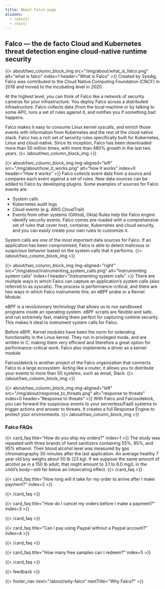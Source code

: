 ```yaml
---
title: About falco page
aliases:
  - /about/
  - /test/
---
```


## Falco — the de facto Cloud and Kubernetes threat detection engine cloud-native runtime security

{{< about/two_column_block_img src="/img/about/what_is_falco.png" alt="what is falco" index=1 header="What is Falco" >}}
Created by Sysdig, Falco was contributed to the Cloud Native Computing Foundation (CNCF) in 2018 and moved to the incubating level in 2020.

At the highest level, you can think of Falco like a network of security cameras for your infrastructure. You deploy Falco across a distributed infrastructure. Falco collects data (from the local machine or by talking to some API), runs a set of rules against it, and notifies you if something bad happens.

Falco makes it easy to consume Linux kernel syscalls, and enrich those events with information from Kubernetes and the rest of the cloud native stack. Falco has a rich set of security rules specifically built for Kubernetes, Linux and cloud-native. Since its inception, Falco has been downloaded more than 50 million times, with more than 480% growth in the last two years.
{{< /about/two_column_block_img >}}

{{< about/two_column_block_img img-aligned="left" src="/img/about/how_it_works.png" alt="how it works" index=0 header="How it works" >}}
Falco collects event data from a source and compares each event against a set of rules. New data sources can be added to Falco by developing plugins. Some examples of sources for Falco events are:
- System calls
- Kubernetes audit logs
- Cloud events (e.g. AWS CloudTrail)
- Events from other systems (GitHub, Okta)
  Rules help the Falco engine identify security events. Falco comes pre-loaded with a comprehensive set of rules that cover host, container, Kubernetes and cloud security, and you can easily create your own rules to customize it.

System calls are one of the most important data sources for Falco. If an application has been compromised, Falco is able to detect malicious or suspicious behavior based on the system calls that it performs.
{{< /about/two_column_block_img >}}

{{< about/two_column_block_img img-aligned="right" src="/img/about/instrumenting_system_calls.png" alt="Instrumenting system calls" index=1 header="Instrumenting system calls" >}}
There are multiple ways in which Falco can capture an application’s system calls (also referred to as syscalls). The process is performance-critical, and there are two ways in which Falco instruments this: an eBPF probe or a Kernel Module.

eBPF is a revolutionary technology that allows us to run sandboxed programs inside an operating system. eBPF scripts are flexible and safe, and run extremely fast, making them perfect for capturing runtime security. This makes it ideal to instrument system calls for Falco.

Before eBPF, Kernel modules have been the norm for extending functionality in the Linux kernel. They run in privileged mode, and are written in C, making them very efficient and therefore a great option for performance-critical work. Falco also implements a driver as a kernel module.

Falcosidekick is another project of the Falco organization that connects Falco to a large ecosystem. Acting like a router, it allows you to distribute your events to more than 50 systems, such as email, Slack.
{{< /about/two_column_block_img >}}


{{< about/two_column_block_img img-aligned="left" src="/img/about/response_to_threats.png" alt="response to threats" index=0 header="Response to threats" >}}
With Falco and Falcosidekick, you can forward the suspicious events to your serverless/FaaS systems to trigger actions and answer to threats. It creates a full Response Engine to protect your environments.
{{< /about/two_column_block_img >}}

### Falco FAQs

{{< card_faq title="How do you ship my orders?" index=1 >}}
The study was repeated with three brands of hand sanitizers containing 55%, 85%, and 95% ethanol. Their blood alcohol level was measured by gas chromatography 30 minutes after the last application.
An average healthy 7 year old boy weighs about 50 lb (23 kg). If we suppose the same amount of alcohol as in a 150 lb adult, that might amount to 3.1 to 6.0 mg/L in the child’s body—still far below an intoxicating effect.
{{< /card_faq >}}

{{< card_faq title="How long will it take for my order to arrive after I make payment?" index=2 >}}

{{< /card_faq >}}

{{< card_faq title="How do I cancel my orders before I make a payment?" index=3 >}}

{{< /card_faq >}}

{{< card_faq title="Can I pay using Paypal without a Paypal account?" index=4 >}}

{{< /card_faq >}}

{{< card_faq title="How many free samples can I redeem?" index=5 >}}

{{< /card_faq >}}

{{< feedback >}}

{{< footer_nav next="/about/why-falco" nextTitle="Why Falco?" >}}
